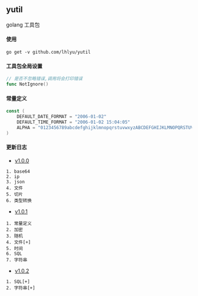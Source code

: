 ## yutil

golang 工具包

#### 使用

`go get -v github.com/lhlyu/yutil`

#### 工具包全局设置

```go
// 是否不忽略错误,调用将会打印错误
func NotIgnore()
```

#### 常量定义

```go
const (
	DEFAULT_DATE_FORMAT = "2006-01-02"
	DEFAULT_TIME_FORMAT = "2006-01-02 15:04:05"
	ALPHA = "0123456789abcdefghijklmnopqrstuvwxyzABCDEFGHIJKLMNOPQRSTUVWXYZ_"
)
```

#### 更新日志

- [v1.0.0](./changelogs/v1.0.0.md) 

```text
1. base64   
2. ip       
3. json     
4. 文件     
5. 切片      
6. 类型转换
```

- [v1.0.1](./changelogs/v1.0.1.md) 

```text
1. 常量定义
2. 加密
3. 随机
4. 文件[+]
5. 时间
6. SQL
7. 字符串
```

- [v1.0.2](./changelogs/v1.0.2.md) 

```text
1. SQL[+]
2. 字符串[+]
```

